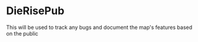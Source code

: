 # DieRisePub
This will be used to track any bugs and document the map's features based on the public
